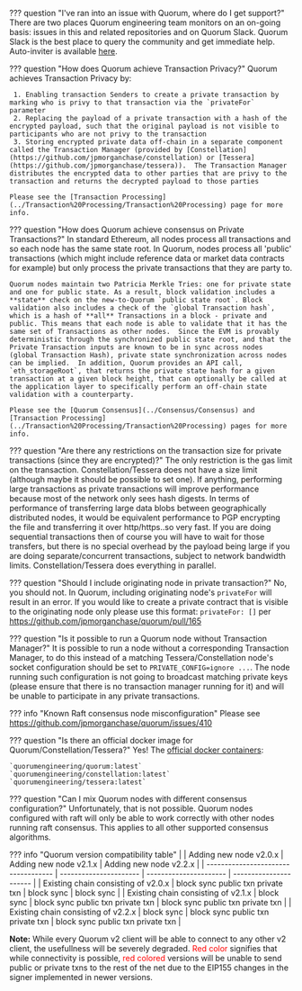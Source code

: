 ??? question "I've ran into an issue with Quorum, where do I get support?"
    There are two places Quorum engineering team monitors on an on-going basis: issues in this and related repositories and on Quorum Slack. Quorum Slack is the best place to query the community and get immediate help. Auto-inviter is available [here](https://clh7rniov2.execute-api.us-east-1.amazonaws.com/Express/).
    
??? question "How does Quorum achieve Transaction Privacy?"
    Quorum achieves Transaction Privacy by:
    
     1. Enabling transaction Senders to create a private transaction by marking who is privy to that transaction via the `privateFor` parameter
     2. Replacing the payload of a private transaction with a hash of the encrypted payload, such that the original payload is not visible to participants who are not privy to the transaction
     3. Storing encrypted private data off-chain in a separate component called the Transaction Manager (provided by [Constellation](https://github.com/jpmorganchase/constellation) or [Tessera](https://github.com/jpmorganchase/tessera)).  The Transaction Manager distributes the encrypted data to other parties that are privy to the transaction and returns the decrypted payload to those parties 
    
    Please see the [Transaction Processing](../Transaction%20Processing/Transaction%20Processing) page for more info.
    
??? question "How does Quorum achieve consensus on Private Transactions?"
    In standard Ethereum, all nodes process all transactions and so each node has the same state root.  In Quorum, nodes process all 'public' transactions (which might include reference data or market data contracts for example) but only process the private transactions that they are party to.  
    
    Quorum nodes maintain two Patricia Merkle Tries: one for private state and one for public state. As a result, block validation includes a **state** check on the new-to-Quorum `public state root`. Block validation also includes a check of the `global Transaction hash`, which is a hash of **all** Transactions in a block - private and public. This means that each node is able to validate that it has the same set of Transactions as other nodes.  Since the EVM is provably deterministic through the synchronized public state root, and that the Private Transaction inputs are known to be in sync across nodes (global Transaction Hash), private state synchronization across nodes can be implied.  In addition, Quorum provides an API call, `eth_storageRoot`, that returns the private state hash for a given transaction at a given block height, that can optionally be called at the application layer to specifically perform an off-chain state validation with a counterparty.
    
    Please see the [Quorum Consensus](../Consensus/Consensus) and [Transaction Processing](../Transaction%20Processing/Transaction%20Processing) pages for more info.

??? question "Are there any restrictions on the transaction size for private transactions (since they are encrypted)?"
    The only restriction is the gas limit on the transaction. Constellation/Tessera does not have a size limit (although maybe it should be possible to set one). If anything, performing large transactions as private transactions will improve performance because most of the network only sees hash digests. In terms of performance of transferring large data blobs between geographically distributed nodes, it would be equivalent performance to PGP encrypting the file and transferring it over http/https..so very fast. If you are doing sequential transactions then of course you will have to wait for those transfers, but there is no special overhead by the payload being large if you are doing separate/concurrent transactions, subject to network bandwidth limits. Constellation/Tessera does everything in parallel.

??? question "Should I include originating node in private transaction?"
    No, you should not. In Quorum, including originating node's `privateFor` will result in an error. If you would like to create a private contract that is visible to the originating node only please use this format: `privateFor: []` per https://github.com/jpmorganchase/quorum/pull/165

??? question "Is it possible to run a Quorum node without Transaction Manager?"
    It is possible to run a node without a corresponding Transaction Manager, to do this instead of a matching Tessera/Constellation node's socket configuration should be set to `PRIVATE_CONFIG=ignore ...`. The node running such configuration is not going to broadcast matching private keys (please ensure that there is no transaction manager running for it) and will be unable to participate in any private transactions.

??? info "Known Raft consensus node misconfiguration"
    Please see https://github.com/jpmorganchase/quorum/issues/410
    
??? question "Is there an official docker image for Quorum/Constellation/Tessera?"
    Yes! The [official docker containers](https://hub.docker.com/u/quorumengineering/):
    
    `quorumengineering/quorum:latest`
    `quorumengineering/constellation:latest`
    `quorumengineering/tessera:latest`
    
??? question "Can I mix Quorum nodes with different consensus configuration?"
    Unfortunately, that is not possible. Quorum nodes configured with raft will only be able to work correctly with other nodes running raft consensus. This applies to all other supported consensus algorithms.
    
??? info "Quorum version compatibility table" | | Adding new node v2.0.x | Adding new node v2.1.x | Adding new node v2.2.x | | ----------------------------------- | ---------------------- | ---------------------- | ---------------------- | | Existing chain consisting of v2.0.x | block sync
public txn
private txn | block sync | block sync | | Existing chain consisting of v2.1.x | block sync | block sync
public txn
private txn | block sync
public txn
private txn | | Existing chain consisting of v2.2.x | block sync | block sync
public txn
private txn | block sync
public txn
private txn |

**Note:** While every Quorum v2 client will be able to connect to any other v2 client, the usefullness will be severely degraded. <span style="color:red;">Red color</span> signifies that while connectivity is possible, <span style="color:red;">red colored</span> versions will be unable to send public or private txns to the rest of the net due to the EIP155 changes in the signer implemented in newer versions.
